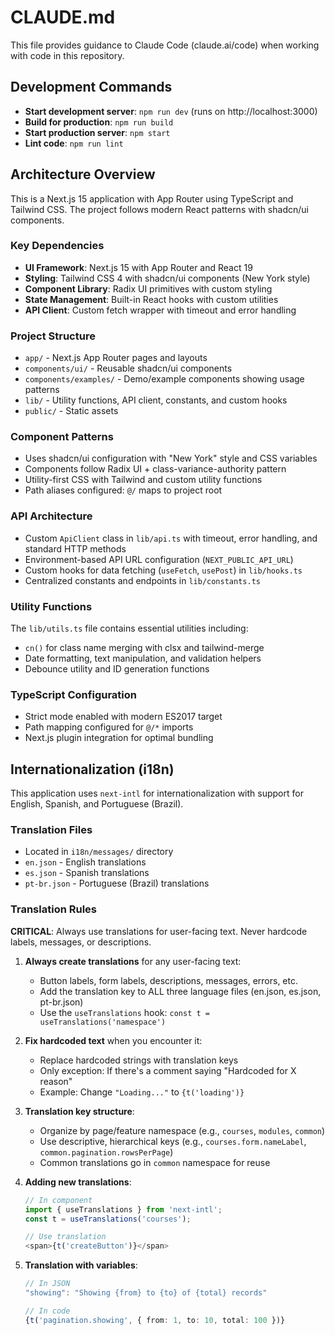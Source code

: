 # CLAUDE.md

This file provides guidance to Claude Code (claude.ai/code) when working with code in this repository.

## Development Commands

- **Start development server**: `npm run dev` (runs on http://localhost:3000)
- **Build for production**: `npm run build`
- **Start production server**: `npm start`
- **Lint code**: `npm run lint`

## Architecture Overview

This is a Next.js 15 application with App Router using TypeScript and Tailwind CSS. The project follows modern React patterns with shadcn/ui components.

### Key Dependencies
- **UI Framework**: Next.js 15 with App Router and React 19
- **Styling**: Tailwind CSS 4 with shadcn/ui components (New York style)
- **Component Library**: Radix UI primitives with custom styling
- **State Management**: Built-in React hooks with custom utilities
- **API Client**: Custom fetch wrapper with timeout and error handling

### Project Structure
- `app/` - Next.js App Router pages and layouts
- `components/ui/` - Reusable shadcn/ui components 
- `components/examples/` - Demo/example components showing usage patterns
- `lib/` - Utility functions, API client, constants, and custom hooks
- `public/` - Static assets

### Component Patterns
- Uses shadcn/ui configuration with "New York" style and CSS variables
- Components follow Radix UI + class-variance-authority pattern
- Utility-first CSS with Tailwind and custom utility functions
- Path aliases configured: `@/` maps to project root

### API Architecture
- Custom `ApiClient` class in `lib/api.ts` with timeout, error handling, and standard HTTP methods
- Environment-based API URL configuration (`NEXT_PUBLIC_API_URL`)
- Custom hooks for data fetching (`useFetch`, `usePost`) in `lib/hooks.ts`
- Centralized constants and endpoints in `lib/constants.ts`

### Utility Functions
The `lib/utils.ts` file contains essential utilities including:
- `cn()` for class name merging with clsx and tailwind-merge
- Date formatting, text manipulation, and validation helpers
- Debounce utility and ID generation functions

### TypeScript Configuration
- Strict mode enabled with modern ES2017 target
- Path mapping configured for `@/*` imports
- Next.js plugin integration for optimal bundling

## Internationalization (i18n)

This application uses `next-intl` for internationalization with support for English, Spanish, and Portuguese (Brazil).

### Translation Files
- Located in `i18n/messages/` directory
- `en.json` - English translations
- `es.json` - Spanish translations
- `pt-br.json` - Portuguese (Brazil) translations

### Translation Rules
**CRITICAL**: Always use translations for user-facing text. Never hardcode labels, messages, or descriptions.

1. **Always create translations** for any user-facing text:
   - Button labels, form labels, descriptions, messages, errors, etc.
   - Add the translation key to ALL three language files (en.json, es.json, pt-br.json)
   - Use the `useTranslations` hook: `const t = useTranslations('namespace')`

2. **Fix hardcoded text** when you encounter it:
   - Replace hardcoded strings with translation keys
   - Only exception: If there's a comment saying "Hardcoded for X reason"
   - Example: Change `"Loading..."` to `{t('loading')}`

3. **Translation key structure**:
   - Organize by page/feature namespace (e.g., `courses`, `modules`, `common`)
   - Use descriptive, hierarchical keys (e.g., `courses.form.nameLabel`, `common.pagination.rowsPerPage`)
   - Common translations go in `common` namespace for reuse

4. **Adding new translations**:
   ```typescript
   // In component
   import { useTranslations } from 'next-intl';
   const t = useTranslations('courses');

   // Use translation
   <span>{t('createButton')}</span>
   ```

5. **Translation with variables**:
   ```typescript
   // In JSON
   "showing": "Showing {from} to {to} of {total} records"

   // In code
   {t('pagination.showing', { from: 1, to: 10, total: 100 })}
   ```